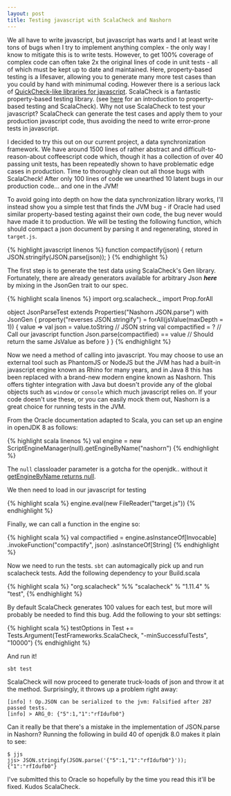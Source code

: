 ```yaml
---
layout: post
title: Testing javascript with ScalaCheck and Nashorn
---
```


We all have to write javascript, but javascript has warts and I at least write tons of bugs when I try to implement anything complex - the only way I know to mitigate this is to write tests. However, to get 100% coverage of complex code can often take 2x the original lines of code in unit tests - all of which must be kept up to date and maintained. Here, property-based testing is a lifesaver, allowing you to generate many more test cases than you could by hand with minimumal coding. However there is a serious lack of [QuickCheck-like libraries for javascript](http://stackoverflow.com/questions/23608007/quickcheck-for-javascript/33710740#33710740). ScalaCheck is a fantastic property-based testing library. (see [here](https://github.com/rickynils/scalacheck/wiki/User-Guide) for an introduction to property-based testing and ScalaCheck).
Why not use ScalaCheck to test your javascript?  ScalaCheck can generate the test cases and apply them to your production javascript code, thus avoiding the need to write error-prone tests in javascript.

I decided to try this out on our current project, a data synchronization framework.  We have around 1500 lines of rather abstract and difficult-to-reason-about coffeescript code which, though it has a collection of over 40 passing unit tests, has been repeatedly shown to have problematic edge cases in production.  Time to thoroughly clean out all those bugs with ScalaCheck!  After only 100 lines of code we unearthed 10 latent bugs in our production code... and one in the JVM!

To avoid going into depth on how the data synchronization library works, I'll instead show you a simple test that finds the JVM bug - if Oracle had used similar property-based testing against their own code, the bug never would have made it to production.  We will be testing the following function, which should compact a json document by parsing it and regenerating, stored in `target.js`.

{% highlight javascript linenos %}
function compactify(json) { 
  return JSON.stringify(JSON.parse(json));
}
{% endhighlight %}

The first step is to generate the test data using ScalaCheck's Gen library.  Fortunately, there are already generators available for arbitrary Json ***here*** by mixing in the JsonGen trait to our spec.

{% highlight scala linenos %}
import org.scalacheck._
import Prop.forAll

object JsonParseTest extends Properties("Nashorn JSON.parse") with JsonGen {
  property("reverses JSON.stringify") =
    forAll(jsValue(maxDepth = 1)) { value =>
      val json = value.toString         // JSON string
      val compactified = ?              // Call our javascript function
      Json.parse(compactified) == value // Should return the same JsValue as before
    }
}
{% endhighlight %}

Now we need a method of calling into javascript.  You may choose to use an external tool such as PhantomJS or NodeJS but the JVM has had a built-in javascript engine known as Rhino for many years, and in Java 8 this has been replaced with a brand-new modern engine known as Nashorn.  This offers tighter integration with Java but doesn't provide any of the global objects such as `window` or `console` which much javascript relies on.  If your code doesn't use these, or you can easily mock them out, Nashorn is a great choice for running tests in the JVM.

From the Oracle documentation adapted to Scala, you can set up an engine in openJDK 8 as follows:

{% highlight scala linenos %}
val engine = new ScriptEngineManager(null).getEngineByName("nashorn")
{% endhighlight %}


The `null` classloader parameter is a gotcha for the openjdk.. without it [getEngineByName returns null](http://stackoverflow.com/questions/20168226/sbt-0-13-scriptengine-is-null-for-getenginebyname-javascript).

We then need to load in our javascript for testing

{% highlight scala %}
engine.eval(new FileReader("target.js"))
{% endhighlight %}

Finally, we can call a function in the engine so:

{% highlight scala %}
val compactified = engine.asInstanceOf[Invocable]
                         .invokeFunction("compactify", json)
                         .asInstanceOf[String]
{% endhighlight %}

Now we need to run the tests. `sbt` can automagically pick up and run scalacheck tests.  Add the following dependency to your Build.scala

{% highlight scala %}
"org.scalacheck" %% "scalacheck" % "1.11.4" % "test",
{% endhighlight %}

By default ScalaCheck generates 100 values for each test, but more will probably be needed to find this bug.  Add the following to your sbt settings:

{% highlight scala %}
testOptions in Test += Tests.Argument(TestFrameworks.ScalaCheck, "-minSuccessfulTests", "10000")
{% endhighlight %}

And run it!

    sbt test

ScalaCheck will now proceed to generate truck-loads of json and throw it at the method.  Surprisingly, it throws up a problem right away:

    [info] ! Op.JSON can be serialized to the jvm: Falsified after 287 passed tests.
    [info] > ARG_0: {"5":1,"1":"rfIdufb0"}

Can it really be that there's a mistake in the implementation of JSON.parse in Nashorn? Running the following in build 40 of openjdk 8.0 makes it plain to see:

    $ jjs
    jjs> JSON.stringify(JSON.parse('{"5":1,"1":"rfIdufb0"}'));
    {"1":"rfIdufb0"}
    
I've submitted this to Oracle so hopefully by the time you read this it'll be fixed. Kudos ScalaCheck.

